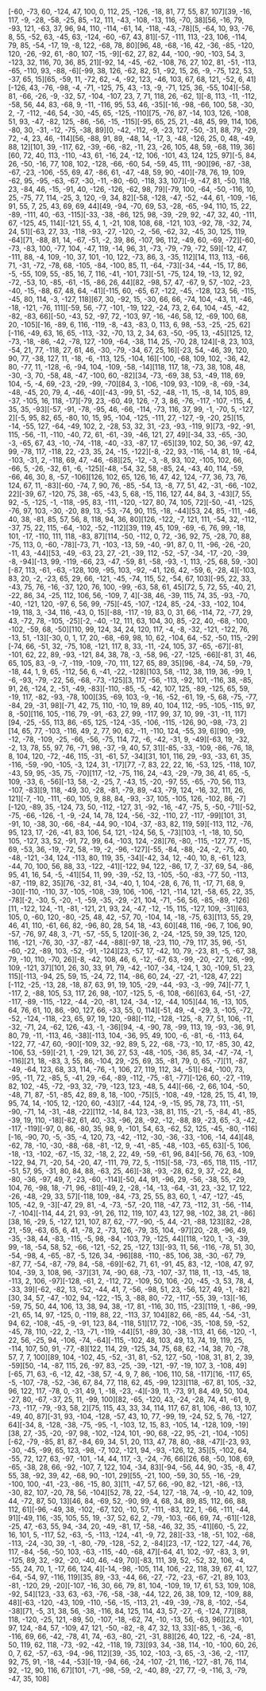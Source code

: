 [-60, -73, 60, -124, 47, 100, 0, 112, 25, -126, -18, 81, 77, 55, 87, 107][39, -16, 117, -9, -28, -58, -25, 85, -12, 111, -43, -108, -13, 116, -70, 38][56, -16, 79, -93, 121, -63, 37, 96, 94, 110, -114, -61, 14, -118, -43, -78][5, -64, 10, 93, -76, 8, 55, -52, 63, -45, 63, -124, -60, -67, 43, 81][-57, -111, 113, -23, 106, -114, 79, 85, -54, -17, 19, -8, 122, -68, 78, 80][96, 48, -68, -16, 42, -36, -85, -120, 120, -26, -92, 61, -80, 107, -15, -9][-62, 27, 82, 44, -100, -90, -103, 54, 3, -123, 32, 116, 70, 36, 85, 21][-92, 14, -45, -62, -108, 76, 27, 102, 81, -51, -113, -65, -110, 93, -88, -6][-99, 38, 126, -62, 82, 51, -92, 15, 26, -9, -75, 122, 53, -37, 65, 15][65, -59, 11, -72, 62, -4, -92, 123, -46, 103, 67, 68, 121, -52, 6, 41][-126, 43, -76, -98, -4, -71, -125, 75, 43, -13, -9, -71, 125, 36, -55, 104][-58, 81, -66, -26, -9, -32, 57, -104, -107, 23, 7, 71, 118, 26, -62, 1][-8, 113, -11, -112, -58, 56, 44, 83, -68, 9, -11, -116, 95, 53, 46, -35][-16, -98, -66, 100, 58, -30, 2, -7, -112, -46, 54, -30, -45, 65, -125, -110][75, -76, 87, -14, 103, 126, -108, 51, 93, -47, -82, 125, -86, -56, -15, -115][-95, 65, 25, 21, -48, 45, 99, 114, 106, -80, 30, -31, -12, -75, -38, 89][0, -42, -112, -9, -23, 127, -50, -31, 88, 79, -29, 72, -4, 23, 46, -114][56, -88, 91, 89, -48, 14, -17, 3, -48, -126, 25, 0, 48, -49, 88, 12][101, 39, -117, 62, -39, -66, -82, -11, 23, -26, 105, 48, 59, -68, 119, 36][60, 72, 40, 113, -110, -43, 61, -16, 24, -12, 106, -101, 43, 124, 125, 97][-5, 84, 26, -50, -16, 77, 108, 102, -128, -66, -60, 54, -59, 45, 111, -90][96, -87, -38, -67, -23, -106, -55, 69, 47, -86, 61, -47, -48, 59, 90, -40][-78, 76, 19, 109, -62, 95, -95, -63, -67, -30, -11, -80, -60, -118, 33, 107][-9, -47, 81, -50, 118, 23, -84, 46, -15, -91, 40, -126, -126, -62, 98, 79][-79, 100, -64, -50, -116, 10, 25, -75, 77, 114, -25, 3, 120, -9, 34, 82][-58, -128, -47, -52, -44, 61, -109, -16, 91, 55, 7, 25, 43, 69, 69, 44][49, -94, -70, 69, 53, -28, -65, -94, 110, 15, 22, -89, -111, 40, -63, -115][-33, -38, -86, 125, 98, -39, -29, 92, -47, 32, 40, -111, 67, -125, 45, 114][-121, 55, 4, 1, -21, 108, 108, 68, -121, 103, -92, 78, -32, 74, 24, 51][-63, 27, 33, -118, -93, -27, -120, -2, -56, -62, 32, -45, 30, 125, 119, -64][71, -88, 81, 14, -67, -51, -2, 39, 86, -107, 96, 112, -49, 60, -69, -72][-60, -73, -83, 100, -77, 104, -47, 119, -14, 96, 31, -73, -79, -79, -72, 59][-12, 47, -111, 88, -4, 109, -10, 37, 101, -10, 122, -73, 86, 3, -35, 112][14, 113, 113, -66, 71, -31, -72, -78, 68, -105, -84, -100, 85, 11, -64, -73][-34, -44, -15, 17, 86, -5, -55, 109, 55, -85, 16, 7, 116, -41, -101, 73][-51, -75, 124, 19, -13, 12, 92, -72, -53, 10, -85, -61, -15, -86, 26, 44][82, -98, 57, 47, -67, 9, 57, -102, -23, -40, -15, -88, 67, 48, 64, -41][-115, 60, -65, 67, -122, -45, -128, 123, 56, -115, -45, 80, 114, -3, -127, 118][67, 30, -92, 15, -30, 66, 66, -74, 104, -43, 11, -46, -18, -121, -76, 111][-59, 56, -77, -101, -19, 122, -24, 73, 2, 64, 104, -45, -42, -82, -83, 66][-50, -43, 52, -97, 72, -103, 97, -16, -46, 58, 12, -69, 100, 68, 20, -105][-16, -89, 6, 116, -119, -8, -43, -83, 0, 113, 6, 98, -53, -25, -25, 62][-116, -49, 63, 16, 65, -113, -32, -70, 13, 2, 34, 63, -50, -95, 13, -45][125, 12, -73, -18, -86, -42, -78, 127, -109, -64, -38, 114, 25, -70, 28, 124][-8, 23, 103, -54, 21, 77, -118, 27, 61, 46, -30, -79, -34, 67, 25, 16][-23, 54, -46, 39, 120, 90, 77, -38, 127, 11, -18, -6, -113, 125, -104, 16][-100, -68, 109, 102, -36, 42, 80, -77, 11, -128, -6, -94, 104, -109, -58, -14][118, 117, 18, -73, 38, 108, 48, -30, -3, 70, -58, 48, -47, -100, 60, -82][34, -73, -69, 38, 53, -49, 118, 69, 104, -5, -4, 69, -23, -29, -99, -70][84, 3, -106, -109, 93, -109, -8, -69, -34, -48, -45, 20, 79, 4, -46, -40][-43, -99, 51, -52, -48, -11, 15, -8, 14, 105, 89, -37, -105, 16, 118, -17][-79, 23, -60, 49, 126, -7, 3, 86, -76, -117, -107, -115, 4, 35, 35, -93][-57, -91, -78, -95, 46, -66, -114, -73, 116, 37, 99, -1, -70, 5, -127, 2][-5, 95, 82, 65, -80, 10, 15, 95, -104, -125, -111, 27, -127, -9, -20, 25][15, -14, -55, 127, -64, -49, 102, 2, -28, 53, 32, 31, -23, -93, -119, 9][73, -92, -91, 115, -56, -11, -110, -40, 72, 61, -61, -39, -46, 121, 27, 49][-34, 33, -65, -30, -3, -65, 67, 43, -10, -74, -118, -40, -33, -87, 17, -65][39, 102, 50, 36, -97, 42, 99, -78, 117, -118, 22, -23, 35, 24, -15, -122][-8, -22, 93, -116, -14, 81, 19, -64, -103, -31, 2, -118, 69, 47, -46, -68][25, -12, -3, -8, 93, 102, -105, 102, 66, -66, 5, -26, -32, 61, -6, -125][-48, -54, 32, 58, -85, 24, -43, 40, 114, -59, -66, 46, 30, 8, -57, -106][126, 102, 65, 126, 16, 47, 42, 124, -77, 36, 73, 76, 124, 67, 11, -83][-60, -74, 7, 90, 76, -85, -54, 13, -8, 77, 51, 42, -31, -66, -102, 22][-39, 67, -120, 75, 38, -65, -43, 5, 68, -15, 116, 127, 44, 84, 3, -43][7, 55, 92, -5, -125, -1, -118, -95, 83, -111, -120, -127, 80, 74, 105, 72][-50, -41, -125, -76, 97, 103, -30, -20, 89, 13, -53, -74, 90, 115, -18, -44][53, 24, 85, -111, -46, 40, 38, -81, 85, 57, 56, 8, 118, 94, 36, 80][126, -122, -7, 121, 111, -54, 32, -112, -37, 75, 22, 115, -64, -102, -52, -112][39, 119, 45, 109, -69, -6, 76, 99, -18, 101, -17, -110, 111, 118, -83, 87][114, -50, -112, 0, 72, -36, 92, 75, -28, 70, 88, -75, 113, 0, -60, -78][-73, 71, -103, -13, 59, -40, -91, 87, 0, 11, -96, -26, -20, -11, 43, -44][53, -49, -63, 23, 27, -21, -39, 112, -52, -57, -34, -17, -20, -39, -8, -94][-13, 99, -119, -66, 23, -47, -59, 81, -58, -93, -1, 113, -25, 68, 59, -30][-87, 113, -61, -63, -128, 109, -95, 103, -92, -41, 126, 42, -59, 6, -28, 4][-103, 83, 20, -2, -23, 65, 29, 66, -121, -45, -74, 115, 52, -54, 67, 103][-95, 22, 33, -43, 75, 76, -16, -37, 120, 76, 100, -99, -63, 58, 61, 45][72, 5, 72, 55, -40, 21, -22, 86, 34, -25, 112, 106, 56, -109, 7, 4][-38, 46, -39, 115, 74, 35, -93, -70, -40, -121, 120, -97, 6, 56, 99, -75][-45, -107, -124, 85, -24, -33, -102, 104, -19, 118, 3, -34, 116, -43, 0, 15][-88, -117, -19, 83, 0, 31, 66, -114, 72, -77, 29, 43, -72, 78, -105, -25][-2, -40, -12, 111, 63, 104, 30, 85, -22, 40, -68, -100, -102, -59, 68, -50][110, 99, 124, 34, 24, 120, 117, -4, -8, -32, -121, -122, 76, -13, 51, -13][-30, 0, 1, 17, 20, -68, -69, 98, 10, 62, -104, 64, -52, -50, 115, -29][-74, 66, -51, 32, -75, 108, -121, 117, 8, 33, -11, -24, 105, 37, -65, -67][-81, -101, 62, 22, 89, -93, -121, 84, 38, 78, -3, -58, 96, -27, -125, -66][-81, 31, 46, 65, 105, 83, -9, -7, -119, -109, -70, 111, 127, 65, 89, 35][96, -84, -74, 59, -79, -18, 44, 1, 9, 65, -112, 56, 6, -41, -22, -128][103, 58, -112, 38, 119, 36, -99, 1, -6, -93, -79, -22, 56, -68, -73, -125][3, 117, -56, -113, -92, 101, -116, 38, -85, 91, 26, -124, 2, -51, -49, -83][-110, -85, -5, -42, 107, 125, -89, -125, 65, 59, -19, 117, -82, -93, -78, 100][35, -69, 103, -9, -16, -52, -61, 19, -5, 68, -75, -77, -84, 29, -31, 98][-71, 42, 75, 110, -10, 19, 89, 40, 104, 112, -95, -105, -115, 97, 8, -50][116, 105, -116, 79, -91, -63, 27, 99, -117, 99, 37, 10, 99, -31, -11, 117][94, -25, -55, 113, 86, -65, 125, -124, -35, -106, -115, -126, 90, -98, -73, 2][14, 65, 77, -103, -116, 49, 2, 77, 90, 62, -11, -110, 124, -55, 39, 6][90, -99, -12, -78, -109, -25, -66, -56, -75, 114, 72, -6, -42, -31, 9, -49][-63, 19, -32, -2, 13, 78, 55, 97, 76, -71, 98, -37, -9, 40, 57, 31][-85, -33, -109, -86, -76, 18, 8, 104, 120, -72, -46, 115, -31, -61, 57, -34][31, 101, 116, 29, -93, -33, 61, 35, -116, -59, -90, -105, -3, 124, 31, -17][77, -7, 83, 22, 22, 16, -53, 125, -118, 107, -43, 59, 95, -35, 75, -70][117, -12, -75, 116, 24, -43, -29, -79, 36, 41, 65, -5, 109, -33, 6, -56][-13, 58, -2, -25, 7, -43, 15, -20, -97, 55, -65, -70, 56, 113, -107, -83][9, 118, -49, 30, -28, -81, -79, 89, -43, -79, 124, -16, 32, 111, 26, 121][-7, -10, -111, -60, 105, 9, 88, 84, -93, -37, 105, -105, 126, -102, 86, -7][-120, -89, 35, -124, 73, 50, -112, -127, 31, -92, -16, -47, -75, 5, -50, -71][-52, -75, -66, -126, -1, -9, -24, 14, 78, 124, -56, -32, -110, 27, -117, -99][101, 31, -91, 10, -38, 30, -66, -84, -44, 90, -104, -37, -83, 82, 119, 59][-113, 112, -76, 95, 123, 17, -26, -41, 83, 106, 54, 121, -124, 56, 5, -73][103, -1, -18, 10, 50, 105, -127, 33, 52, -91, 72, 99, 64, -103, 124, -28][76, -80, -115, -127, 77, -15, 69, -53, 36, -19, -72, 58, -19, -2, -96, -127][-55, -84, -88, -24, -2, -75, 40, -48, -121, -34, 124, -113, 80, 119, 35, -34][-42, 34, 12, -40, 10, 8, -61, 123, -44, 70, 100, 56, 88, 33, -122, -41][-122, 94, 122, -86, 17, 7, -37, 69, 54, -86, 95, 41, 16, 54, -5, -41][54, 11, 99, -39, -52, 13, -105, -50, -83, -77, 50, -113, -87, -119, 82, 35][76, -32, 81, -34, -40, 1, 104, -28, 6, 76, 11, -17, 71, 68, 9, -30][-110, -110, 37, -105, -108, -39, 106, -106, -121, -114, 121, -58, 65, 22, 35, -78][-2, -30, 5, -20, -1, -59, -35, -29, -21, 104, -71, -56, 56, -85, -89, -126][11, -122, 124, -11, -81, -121, 21, 93, 24, -47, -12, -15, 115, -127, 109, -31][63, 105, 0, -60, 120, -80, -25, 48, 42, -57, 70, -104, 14, -18, -75, 63][113, 55, 29, 46, 41, 110, -61, 66, 82, -96, 80, 28, 54, 18, -43, 60][48, 116, -96, 7, 106, 90, -57, -76, 97, 48, 3, -71, -57, -55, 5, 120][-36, 2, -24, -125, 59, 39, 125, 120, 116, -121, -76, 30, -37, -87, -44, -88][-97, 18, -23, 110, -79, 117, 35, 96, -51, -60, -22, -89, 103, -52, -91, -124][23, -57, 17, -42, 10, 79, -23, 81, -5, -67, 38, 79, -10, 110, -70, 26][-8, -42, 108, 46, 6, -12, -67, 63, -99, -20, -27, 126, -99, 109, -121, 37][101, 26, 30, 33, 91, 79, -42, -107, -34, -124, 1, 30, -109, 51, 23, 115][-113, -94, 25, 59, 15, -24, 72, 114, -86, 60, 24, -27, -21, -128, 47, 22][-112, -25, -13, 28, -18, 87, 63, 91, 19, 105, -29, -44, -93, -3, -99, 74][-77, 1, -117, 2, -88, 105, 53, 117, 26, 98, -107, -125, 5, -6, 108, -66][63, 64, -51, -27, -117, -89, -115, -122, -44, -20, -81, 124, -34, -12, -44, 105][44, 16, -13, 105, 64, 76, 61, 10, 86, -90, 127, 66, -33, 55, 0, 114][-51, 49, -4, -29, 3, -105, -72, -52, -124, -118, -23, 65, 97, 19, 120, -98][-112, -128, -125, -8, 77, 51, 106, -11, -32, -71, 24, -62, 126, -43, -1, -36][94, -4, -90, 78, -99, 113, 19, -93, -36, 91, 80, 79, -11, -113, 46, -38][-113, 104, -36, 95, 49, 100, -6, -81, -6, -113, 64, -122, 77, -47, 60, -90][-109, 32, -92, 89, 5, 22, -68, -73, -10, 17, -85, 30, 42, -106, 53, -59][-21, 1, -29, 121, 36, 27, 53, -48, -105, -36, 85, 34, -47, -74, -1, -116][21, 18, -83, 3, 55, 86, -104, 29, -25, 69, 35, -81, 79, 0, 65, -7][11, -87, -49, -64, 123, 68, 33, 114, -76, -1, 106, 27, 119, 112, 34, -51][-84, -100, 73, -95, -11, 72, -85, 5, -41, 29, -64, -89, -112, -75, -81, -77][-126, 60, -27, -119, 82, 102, -45, -72, -93, 32, -79, -123, 123, -48, 5, 44][-66, -2, 66, 104, -50, -48, 71, 87, -51, -85, 42, 89, 8, 18, -100, -75][5, -108, -49, -128, 25, 15, 41, 19, 95, 74, 14, -105, 12, -120, 60, -43][7, -44, 124, -9, -15, 95, 78, 73, 111, -51, -90, -71, 14, -31, -48, -22][112, -14, 84, 123, -38, 81, 115, -21, -5, -84, 41, -85, -39, 19, 110, -18][-82, 61, 40, -33, -96, 28, -92, -12, -88, 89, -23, 65, -3, -42, -117, -119][-97, 0, 86, -80, 35, 98, 9, -101, 54, 63, -62, 52, 125, -45, -80, -116][-16, -90, 70, -5, -35, -4, 120, 73, -42, -112, -30, -36, -33, -106, -14, 44][48, -62, 78, -10, -30, -88, -68, -81, -12, 9, -41, -85, -48, -103, -65, 63][-5, 106, -18, -13, -102, -67, -15, 32, -18, 2, 22, 49, -59, -61, 96, 84][-56, 76, 63, -109, -122, 94, 71, -20, 54, -20, 47, -111, 79, 72, 5, -115][-58, -73, -65, 118, 115, -117, -51, 57, 95, -31, 80, 84, 88, -63, 25, 46][-38, -93, -28, 62, 9, 37, -22, 84, -80, -36, -97, 49, 7, -23, -60, -114][-50, 44, 91, -96, 29, -56, -38, 55, -29, 104, 76, -98, 18, -71, 96, -81][-49, 2, -28, -14, -13, -64, -31, 23, -32, 17, 122, -26, -48, -29, 33, 57][-118, 109, -84, -73, 25, 55, 83, 60, 1, -47, -127, -45, 105, -42, 9, -3][-47, 29, 81, -4, -73, -57, -20, 118, -47, 73, -112, 31, -56, -114, -7, -104][-114, 44, 21, 93, -91, 26, 112, 119, 107, 43, 127, 98, -102, 38, 21, -86][38, 16, -29, 5, -127, 121, 107, 87, 62, -77, -90, -5, 44, -21, -88, 123][82, -28, 21, -59, -63, 65, 6, 41, -78, 2, -73, 126, -79, 35, 104, -97][20, -28, -96, 49, -35, -38, 44, -83, -115, -5, 98, -84, -103, 79, -125, 44][118, -120, 1, -3, -39, 99, -18, -54, 58, 52, -66, -121, -52, 25, -127, 13][-93, 11, 56, -116, -78, 51, 30, -54, -98, 4, -65, -87, -5, 126, 34, -96][88, -110, -85, 106, 38, -30, -67, 79, -87, 77, -54, -87, -79, 84, -58, -69][-62, 71, 61, -91, 45, 83, -12, -108, 47, 97, 104, -39, 3, 108, 96, -37][31, 74, -90, 68, -73, -107, -37, 118, 11, -13, -45, 18, -113, 2, 106, -97][-128, -61, 2, -112, 72, -109, 50, 106, -20, -45, -3, 53, 78, 4, -33, 39][-62, -82, 13, -52, -44, 41, 7, -56, -98, 51, 23, -56, 127, 49, -1, -82][30, 34, 57, -47, -102, 94, -122, -15, 3, -88, 80, -72, -117, -55, 39, -13][-16, -59, 75, 50, 44, 106, 13, 38, 94, 38, -17, 81, -116, 30, 115, -23][119, 1, -86, -99, -21, 65, 14, 97, -125, 0, -119, 88, 22, -113, 37, 104][82, 66, -85, 44, -54, -31, 94, 62, -108, -45, -9, -91, 123, 84, -118, 51][17, 72, -106, -35, -108, 59, -52, -45, 78, 110, -22, 2, -13, -71, -119, -44][51, -89, 30, -38, -113, 41, 66, -120, -1, 22, 56, -25, 94, -106, -74, -64][-115, -102, 48, 103, 49, 13, 74, 19, 119, 25, -114, 107, 50, 91, -77, -8][122, 114, 29, -125, 34, 75, 68, 62, -14, 38, 70, -78, 57, 7, 7, 100][89, 104, -102, 45, -52, -31, 81, -52, 127, -50, -108, 31, 81, 2, 39, -59][50, -14, -87, 115, 26, -97, 83, -25, -39, -121, -97, -19, 107, 3, -108, 49][-65, 71, 63, -6, -12, 42, -38, 57, -4, 9, 7, 86, -106, 110, 58, -117][16, -117, 65, -5, -107, -78, -52, -36, 67, 84, 77, 118, 62, 45, -99, 123][118, -67, 81, 105, -32, 96, 122, 117, -78, 0, -31, 49, 1, -18, -23, -4][-39, 11, -73, 91, 84, 49, 50, 104, -27, 80, -67, -37, 25, 11, -99, 100][82, -65, -120, 43, -24, -28, 74, 41, -61, 9, -73, -117, -79, -93, 58, 2][75, 115, 43, 33, 34, 114, 117, 67, 81, 106, -86, 13, 107, -49, 40, 87][-31, 93, -104, -128, -57, 43, 10, 77, -99, 19, -24, 52, 5, 76, -127, 64][-34, 8, -128, -38, -75, -95, -1, -103, 12, 15, 83, -105, 14, -128, 109, -19][38, 27, -35, -20, -97, 98, -102, -124, 101, -90, 68, -22, 95, -21, -104, -105][-62, -79, -85, 81, 87, -84, 69, 34, 51, 20, 113, 47, 78, 80, -88, -47][-23, 93, -30, -45, -99, 65, 123, -98, -7, 102, -121, 94, -93, -126, 12, 35][5, -102, 64, -55, 72, 127, 63, -97, -101, -14, 44, 117, -3, -24, -76, 66][26, 68, -50, 108, 69, -65, -38, 28, 66, -92, -107, 7, 122, 104, -34, 83][-94, -56, 44, 90, -35, -8, 47, 55, 38, -92, 39, 42, -68, 90, -101, 29][55, -21, 100, -59, 30, 55, -16, -29, -100, 100, -41, -23, -86, -15, 80, 3][11, -47, 57, 66, -90, 82, -121, -86, -13, -30, 82, 107, -20, 78, 56, -104][52, 78, 22, -54, 127, -18, 74, -9, -10, 42, 109, 44, -72, 87, 50, 13][46, 84, -69, 52, -90, 99, 4, 68, 34, 89, 85, 112, 66, 88, 112, 61][-96, -49, 38, -102, -67, 120, -10, 57, -111, -83, 122, 1, -66, -111, -44, 91][-49, 116, -35, 105, 55, 19, -37, 52, 62, 2, -79, -103, -66, 69, 74, -61][-128, -25, 47, -63, 55, 94, -34, 20, -49, -81, 17, -58, -46, 32, 35, -41][60, -5, 22, 16, 101, 5, -117, 52, -63, -5, -113, -124, -41, -9, 72, 28][-33, -18, -51, 102, -68, -113, -24, -30, 39, -1, -80, -79, -128, -52, 2, -84][23, -17, -122, 127, -44, 76, 117, -84, -56, -50, 103, -63, -115, -40, -68, 47][-64, 41, 102, -97, -83, 3, 91, -125, 89, 32, -92, -20, -40, 46, -49, 70][-83, 111, 39, 52, -52, 32, 106, -4, -55, 24, 70, 1, -17, 66, 124, 4][-14, -98, -105, 114, 106, -22, 118, 39, 67, 41, 127, -64, -54, 97, -116, 119][35, 89, -33, -44, 66, -27, -72, -23, -67, -21, 89, 103, -81, -120, 29, -20][-107, -16, 30, 66, 79, 81, 104, -109, 19, 17, 61, 53, 109, 108, -92, 54][123, -33, 63, -63, -76, -58, -38, -44, 122, 26, 38, 109, 12, -109, 88, 48][-63, -120, -43, 109, -110, -56, -15, -113, 21, -49, -39, -78, 8, -102, -54, -38][71, -5, 31, 38, 56, -38, -116, 84, 125, 114, 43, 57, -27, -6, -124, 77][88, 118, -120, -25, 121, -89, 50, -107, -18, -62, 74, -10, -13, 56, -63, 96][23, -101, 97, 124, -84, 57, -109, 47, 121, -50, -82, -8, 47, 32, 13, 33][-85, 1, -36, -6, -116, 69, 66, -42, -78, 41, 74, -63, -80, -21, -31, 88][26, 40, 122, -6, -24, -81, 50, 119, 62, 118, -73, -92, -42, -118, 19, 73][93, 34, -38, 114, -10, -100, 60, 26, 0, 7, 62, -57, -63, -94, -96, 112][39, -35, 102, -103, -3, 65, -3, -36, -2, -117, 92, 75, 91, -18, -44, -53][-19, -94, 66, -24, -107, -21, 116, -127, -81, 76, 114, 92, -12, 90, 116, 67][101, -71, -98, -59, -2, -40, 89, -27, 77, -9, -116, 3, -79, -47, 35, 108]